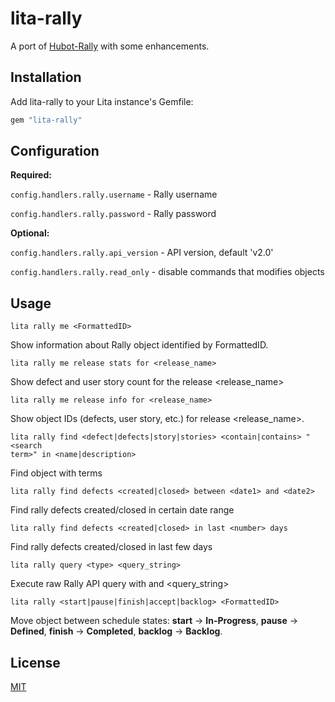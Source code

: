 # lita-rally

A port of
[Hubot-Rally](https://github.com/github/hubot-scripts/blob/master/src/scripts/rally.coffee)
with some enhancements. 

## Installation

Add lita-rally to your Lita instance's Gemfile:

``` ruby
gem "lita-rally"
```


## Configuration

**Required:**

```config.handlers.rally.username``` - Rally username

```config.handlers.rally.password``` - Rally password

**Optional:**

```config.handlers.rally.api_version``` - API version, default 'v2.0'

```config.handlers.rally.read_only``` - disable commands that modifies objects


## Usage

```
lita rally me <FormattedID>
```
Show information about Rally object identified by FormattedID.

```
lita rally me release stats for <release_name>
```
Show defect and user story count for the release <release_name>

```
lita rally me release info for <release_name>
```
Show object IDs (defects, user story, etc.) for release <release_name>.

```
lita rally find <defect|defects|story|stories> <contain|contains> "<search
term>" in <name|description>
```
Find object with terms

```
lita rally find defects <created|closed> between <date1> and <date2>
```

Find rally defects created/closed in certain date range

```
lita rally find defects <created|closed> in last <number> days
```

Find rally defects created/closed in last few days

```
lita rally query <type> <query_string>
```

Execute raw Rally API query with <type> and <query_string>

```
lita rally <start|pause|finish|accept|backlog> <FormattedID>
```

Move object between schedule states: **start** -> **In-Progress**, **pause** ->
**Defined**, **finish** -> **Completed**, **backlog** -> **Backlog**.

## License

[MIT](http://opensource.org/licenses/MIT)

